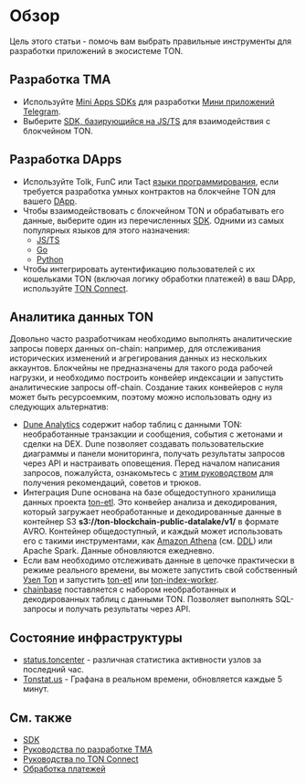 # Обзор

Цель этого статьи - помочь вам выбрать правильные инструменты для разработки приложений в экосистеме TON.

## Разработка TMA

- Используйте [Mini Apps SDKs](/v3/guidelines/dapps/tma/overview#mini-apps-sdks) для разработки [Мини приложений Telegram](/v3/guidelines/dapps/tma/overview).
- Выберите [SDK, базирующийся на JS/TS](/v3/guidelines/dapps/apis-sdks/sdk#typescript--javascript) для взаимодействия с блокчейном TON.

## Разработка DApps

- Используйте Tolk, FunC или Tact [языки программирования](/v3/documentation/smart-contracts/overview#programming-languages), если требуется разработка умных контрактов на блокчейне TON для вашего [DApp](/v3/guidelines/dapps/overview).
- Чтобы взаимодействовать с блокчейном TON и обрабатывать его данные, выберите один из перечисленных [SDK](/v3/guidelines/dapps/apis-sdks/sdk). Одними из самых популярных языков для этого назначения:
  - [JS/TS](/v3/guidelines/dapps/apis-sdks/sdk#typescript--javascript)
  - [Go](/v3/guidelines/dapps/apis-sdks/sdk#go)
  - [Python](/v3/guidelines/dapps/apis-sdks/sdk#python)
- Чтобы интегрировать аутентификацию пользователей с их кошельками TON (включая логику обработки платежей) в ваш DApp, используйте [TON Connect](/v3/guidelines/ton-connect/overview).

## Аналитика данных TON

Довольно часто разработчикам необходимо выполнять аналитические запросы поверх данных on-chain: например, для отслеживания исторических изменений и агрегирования данных из нескольких аккаунтов.
Блокчейны не предназначены для такого рода рабочей нагрузки, и необходимо построить конвейер индексации и запустить аналитические запросы off-chain. Создание таких конвейеров
с нуля может быть ресурсоемким, поэтому можно использовать одну из следующих альтернатив:

- [Dune Analytics](https://dune.com/queries?category=canonical\\&namespace=ton) содержит набор таблиц с данными TON: необработанные транзакции и сообщения, события с жетонами и сделки на DEX. Dune позволяет создавать пользовательские диаграммы и панели мониторинга, получать результаты запросов через API и настраивать оповещения. Перед началом написания запросов, пожалуйста, ознакомьтесь с [этим руководством](https://dune.com/ton_foundation/ton-quick-start) для получения рекомендаций, советов и трюков.
- Интеграция Dune основана на базе общедоступного хранилища данных проекта [ton-etl](https://github.com/re-doubt/ton-etl/blob/main/datalake/README.md). Это конвейер анализа и декодирования, который загружает необработанные и декодированные данные в контейнер S3 **s3://ton-blockchain-public-datalake/v1/** в формате AVRO. Контейнер общедоступный, и каждый может использовать его с такими инструментами, как [Amazon Athena](https://aws.amazon.com/athena/) (см. [DDL](https://github.com/re-doubt/ton-etl/blob/main/datalake/athena_ddl.sql)) или Apache Spark. Данные обновляются ежедневно.
- Если вам необходимо отслеживать данные в цепочке практически в режиме реального времени, вы можете запустить свой собственный [Узел Ton](/v3/documentation/infra/nodes/node-types) и запустить [ton-etl](https://github.com/re-doubt/ton-etl/blob/main/README.md) или [ton-index-worker](https://github.com/toncenter/ton-index-worker).
- [chainbase](https://docs.chainbase.com/catalog/Ton/Overview) поставляется с набором необработанных и декодированных таблиц с данными TON. Позволяет выполнять SQL-запросы и получать результаты через API.

## Состояние инфраструктуры

- [status.toncenter](https://status.toncenter.com/) - различная статистика активности узлов за последний час.
- [Tonstat.us](https://tonstat.us/) - Графана в реальном времени, обновляется каждые 5 минут.

## См. также

- [SDK](/v3/guidelines/dapps/apis-sdks/sdk)
- [Руководства по разработке TMA](/v3/guidelines/dapps/tma/tutorials/step-by-step-guide)
- [Руководства по TON Connect](/v3/guidelines/ton-connect/guidelines/how-ton-connect-works)
- [Обработка платежей](/v3/guidelines/dapps/asset-processing/payments-processing)
